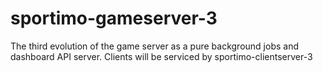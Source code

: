# sportimo-gameserver-3
The third evolution of the game server as a pure background jobs and dashboard API server. Clients will be serviced by sportimo-clientserver-3
